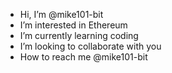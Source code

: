 - Hi, I’m @mike101-bit
- I’m interested in Ethereum
- I’m currently learning coding
- I’m looking to collaborate with you
- How to reach me @mike101-bit

<!---
mike101-bit/mike101-bit is a ✨ special ✨ repository because its `README.md` (this file) appears on your GitHub profile.
You can click the Preview link to take a look at your changes.
--->
